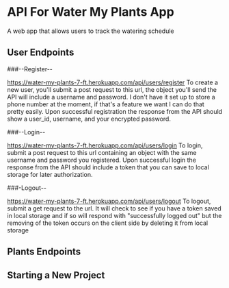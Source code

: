 # API For Water My Plants App
A web app that allows users to track the watering schedule 

## User Endpoints

###--Register--

https://water-my-plants-7-ft.herokuapp.com/api/users/register
To create a new user, you'll submit a post request to this url, the object you'll send the API will include a username and password. I don't have it set up to store a phone number at the moment, if that's a feature we want I can do that pretty easily.
Upon successful registration the response from the API should show a user_id, username, and your encrypted password.

###--Login--

https://water-my-plants-7-ft.herokuapp.com/api/users/login
To login, submit a post request to this url containing an object with the same username and password you registered.
Upon successful login the response from the API should include a token that you can save to local storage for later authorization.

###-Logout--

https://water-my-plants-7-ft.herokuapp.com/api/users/logout
To logout, submit a get request to the url.
It will check to see if you have a token saved in local storage and if so will respond with "successfully logged out" but the removing of the token occurs on the client side by deleting it from local storage


## Plants Endpoints



## Starting a New Project


